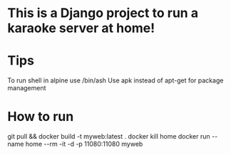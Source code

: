 This is a Django project to run a karaoke server at home!
===

Tips
===
To run shell in alpine use /bin/ash
Use apk instead of apt-get for package management

How to run
===
git pull && docker build -t myweb:latest .
docker kill home
docker run --name home --rm -it -d -p 11080:11080 myweb
